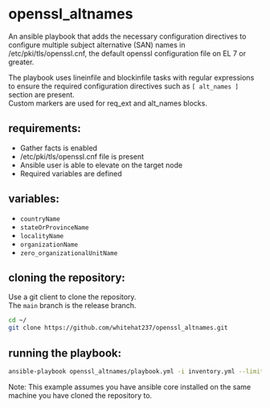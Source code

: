 openssl_altnames
================

An ansible playbook that adds the necessary configuration directives to configure multiple subject alternative (SAN) names in /etc/pki/tls/openssl.cnf, 
the default openssl configuration file on EL 7 or greater.

The playbook uses lineinfile and blockinfile tasks with regular expressions to ensure the required configuration directives such as `[ alt_names ]` section are present.  
Custom markers are used for req_ext and alt_names blocks.

requirements:
-------------
* Gather facts is enabled
* /etc/pki/tls/openssl.cnf file is present
* Ansible user is able to elevate on the target node
* Required variables are defined


variables:
----------
* `countryName` <The country name value that should be used in openssl.cnf as the default>
* `stateOrProvinceName` <The state or province name value that should be used in openssl.cnf as the default>
* `localityName` <The locality name value that should be used in openssl.cnf as the default>
* `organizationName` <The organization name value that should be used in openssl.cnf as the default>
* `zero_organizationalUnitName` <The organizational unit name value that should be used in openssl.cnf as the default>

cloning the repository:
-----------------------
Use a git client to clone the repository.  
The `main` branch is the release branch.

```bash
cd ~/
git clone https://github.com/whitehat237/openssl_altnames.git
```

running the playbook:
---------------------

```bash
ansible-playbook openssl_altnames/playbook.yml -i inventory.yml --limit host.example.com --user local --become -kK
```

Note: This example assumes you have ansible core installed on the same machine you have cloned the repository to.
